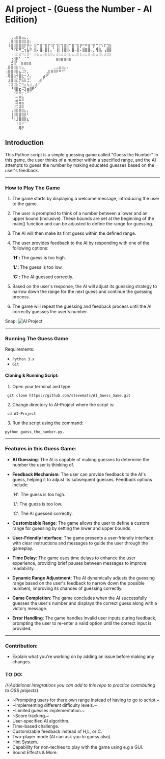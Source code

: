 # AI project - (Guess the Number - AI Edition)

```plaintext

⠀⠀⢀⣤⣶⣶⣤⣄⡀
⠀⢀⣿⣿⣿⣿⣿⣿⣿⡆
⠀⠸⣿⣿⣿⣿⣿⡟⡟⡗ ⣿⠉⣿⠉⣿⡏⠹⡏⢹⡏⢹⣿⣿⠉⣿⠉⣿⡟⢋⠛⣿⠉⡟⢉⡏⠹⠏⣹⣿
⠀⠀⠙⠏⠯⠛⣉⢲⣧⠟ ⣿⠄⣿⠄⣿⡇⡄⠁⢸⡇⢸⣿⣿⠄⣿⠄⣿⠄⣿⣿⣿⠄⡀⢻⣿⡄⢠⣿⣿
⠀⠀⠠⢭⣝⣾⠿⣴⣿⠇ ⣿⣦⣤⣴⣿⣧⣿⣤⣼⣧⣬⣭⣿⣦⣤⣴⣿⣧⣤⣤⣿⣤⣷⣤⣿⣧⣼⣿⣿
⠀⠀⢐⣺⡿⠁⠀⠈⠉⠀⠀⠀⠀⠀⠀⠀⠀⠀ ⣶⣶⣶⣶⣶⣶⠀
⠀⠀⣚⣿⠃ ⣶⣶⣶⣶
⢀⣿⣿⣿⣷⢒⣢⡀⠀⠀⠀⠀⠀⠀⠀⠀⠀⠀⣀⣠⣶⣶⣄⠄
⢰⣿⣿⡿⣿⣦⠬⢝⡄⠀⠀⠀⠀⠀⠀⢠⣿⠿⠿⠟⠛⠋⠁
⠠⢿⣿⣷⠺⣿⣗⠒⠜⡄⠀⠀⠀⠀⣴⠟⠁
⠀⣰⣿⣷⣍⡛⣯⣯⣙⡁⠀⠀⣠⡾⠁
⠀⠨⢽⣿⣷⢍⣛⣶⢷⣼⣠⣾⠋
⠀⠀⠘⢿⣿⣖⠬⣹⣶⣿⠟⠁
⠀⠀⠀⠚⠿⠿⡒⠨⠛⠋
⠀⠀⠀⠐⢒⣛⣷
⠀⠀⠀⢘⣻⣭⣭
⠀⠀⠀⡰⢚⣺⣿
⠀⠀⢠⣿⣿⣿⣿⣦⡄
⠀⠀⢸⡿⢿⣿⢿⡿⠃
⠀⠀⠘⡇⣸⣿⣿⣿⣆
⠀⠀⠀⠀⠸⣿⡿⠉⠁
⠀⠀⠀⠀⠀⢿⡟
```

## Introduction

This Python script is a simple guessing game called "Guess the Number" In this game, the user thinks of a number within a specified range, and the AI attempts to guess the number by making educated guesses based on the user's feedback.

---

### How to Play The Game

1. The game starts by displaying a welcome message, introducing the user to the game.
2. The user is prompted to think of a number between a lower and an upper bound (inclusive).
   These bounds are set at the beginning of the main() function and can be adjusted to define the range for guessing.
3. The AI will then make its first guess within the defined range.
4. The user provides feedback to the AI by responding with one of the following options:

   <b>'H':</b> The guess is too high.

   <b>'L':</b> The guess is too low.

   <b>'C':</b> The AI guessed correctly.

5. Based on the user's response, the AI will adjust its guessing strategy to narrow down the range for the next guess
   and continue the guessing process.
6. The game will repeat the guessing and feedback process until the AI correctly guesses the user's number.

Snap:
![AI Project](https://github.com/stevemats/AI_Guess_Game/assets/30528167/04cf2e6b-c1aa-4842-ab94-1e1bf298f1cb)

---

### Running The Guess Game

Requirements:

- `Python 3.x`
- `Git`

#### Cloning & Running Script:

1. Open your terminal and type:

` git clone https://github.com/stevemats/AI_Guess_Game.git`

2. Change directory to AI-Project where the script is:

` cd AI-Project`

3. Run the script using the command:

`python guess_the_number.py.`

---

### Features in this Guess Game:

- **AI Guessing**: The AI is capable of making guesses to determine the number the user is thinking of.

- **Feedback Mechanism**: The user can provide feedback to the AI's guess, helping it to adjust its subsequent guesses. Feedback options include:

  'H': The guess is too high.

  'L': The guess is too low.

  'C': The AI guessed correctly.

- **Customizable Range**: The game allows the user to define a custom range for guessing by setting the lower and upper bounds.

- **User-Friendly Interface**: The game presents a user-friendly interface with clear instructions and messages to guide the user through the gameplay.

- **Time Delay**: The game uses time delays to enhance the user experience, providing brief pauses between messages to improve readability.

- **Dynamic Range Adjustment**: The AI dynamically adjusts the guessing range based on the user's feedback to narrow down the possible numbers, improving its chances of guessing correctly.

- **Game Completion**: The game concludes when the AI successfully guesses the user's number and displays the correct guess along with a victory message.
- **Error Handling**: The game handles invalid user inputs during feedback, prompting the user to re-enter a valid option until the correct input is provided.

---

### Contribution:

- Explain what you're working on by adding an issue before making any changes.

### TO DO:

//(_Additional Integrations you can add to this repo to practice contributing to OSS projects_)

- ~Prompting users for there own range instead of having to go to script.~
- ~Implementing different difficulty levels.~
- ~Limited guesses implementation.~
- ~Score tracking.~
- User-specified AI algorithm.
- Time-based challenge.
- Customizable feedback instead of H,L, or C.
- Two-player mode (AI can ask you to guess also).
- Hint System.
- Capability for non-techies to play with the game using e.g a GUI.
- Sound Effects & More.
